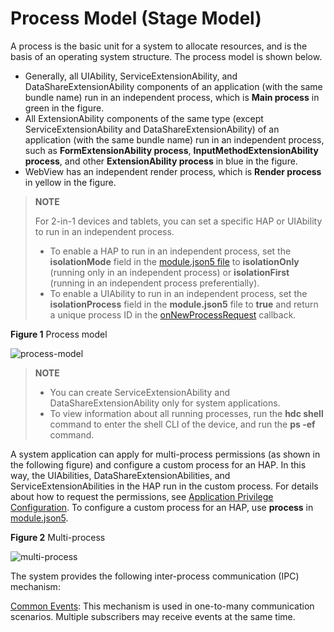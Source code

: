# Process Model (Stage Model)

A process is the basic unit for a system to allocate resources, and is the basis of an operating system structure. The process model is shown below.

- Generally, all UIAbility<!--Del-->, ServiceExtensionAbility, and DataShareExtensionAbility<!--DelEnd--> components of an application (with the same bundle name) run in an independent process, which is **Main process** in green in the figure.
- All ExtensionAbility components of the same type<!--Del--> (except ServiceExtensionAbility and DataShareExtensionAbility)<!--DelEnd--> of an application (with the same bundle name) run in an independent process, such as **FormExtensionAbility process**, **InputMethodExtensionAbility process**, and other **ExtensionAbility process** in blue in the figure.
- WebView has an independent render process, which is **Render process** in yellow in the figure.

> **NOTE**
>
> For 2-in-1 devices and tablets, you can set a specific HAP or UIAbility to run in an independent process.
> - To enable a HAP to run in an independent process, set the **isolationMode** field in the [module.json5 file](../quick-start/module-configuration-file.md#tags-in-the-configuration-file) to **isolationOnly** (running only in an independent process) or **isolationFirst** (running in an independent process preferentially).
> - To enable a UIAbility to run in an independent process, set the **isolationProcess** field in the **module.json5** file to **true** and return a unique process ID in the [onNewProcessRequest](../reference/apis-ability-kit/js-apis-app-ability-abilityStage.md#onnewprocessrequest11) callback.

**Figure 1** Process model

![process-model](figures/process-model.png)

> **NOTE**
>
> - You can create ServiceExtensionAbility and DataShareExtensionAbility only for system applications.
> - To view information about all running processes, run the **hdc shell** command to enter the shell CLI of the device, and run the **ps -ef** command.

A system application can apply for multi-process permissions (as shown in the following figure) and configure a custom process for an HAP. In this way, the UIAbilities<!--Del-->, DataShareExtensionAbilities, and ServiceExtensionAbilities<!--DelEnd--> in the HAP run in the custom process.<!--Del--> For details about how to request the permissions, see [Application Privilege Configuration](../../device-dev/subsystems/subsys-app-privilege-config-guide.md).<!--DelEnd--> To configure a custom process for an HAP, use **process** in [module.json5](../quick-start/module-configuration-file.md#tags-in-the-configuration-file).

**Figure 2** Multi-process

![multi-process](figures/multi-process.png)


The system provides the following inter-process communication (IPC) mechanism:


[Common Events](../basic-services/common-event/common-event-overview.md): This mechanism is used in one-to-many communication scenarios. Multiple subscribers may receive events at the same time.
